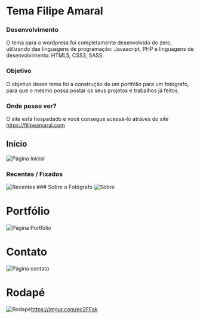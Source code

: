 # Tema Filipe Amaral

### Desenvolvimento
O tema para o wordpress foi completamente desenvolvido do zero, utilizando das linguagens de programação: Javascript, PHP e linguagens de desenvolvimento: HTML5, CSS3, SASS.

### Objetivo
O objetivo desse tema foi a construção de um portfólio para um fotógrafo, para que o mesmo possa postar os seus projetos e trabalhos já feitos.

### Onde posso ver?
O site está hospedado e você consegue acessá-lo atráves do site https://filipeamaral.com

## Início
<img src="https://imgur.com/4yBMwly.png" alt="Página Inicial">

### Recentes / Fixados
<img src="https://imgur.com/wR58pUf.png" alt="Recentes">
### Sobre o Fotógrafo
<img src="https://imgur.com/UhWFKAT.png" alt="Sobre">

# Portfólio
<img src="https://imgur.com/ec2FFak.png" alt="Página Portfólio">

# Contato
<img src="https://i.imgur.com/QXfRajy.png" alt="Página contato">

# Rodapé
<img src="https://imgur.com/jdvOY0G.png" alt="Rodapé">https://imgur.com/ec2FFak

